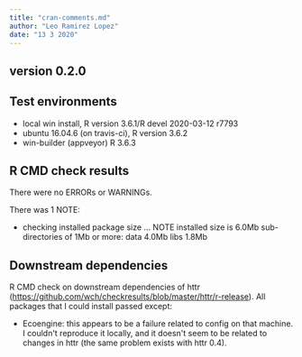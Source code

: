 ```yaml
---
title: "cran-comments.md"
author: "Leo Ramirez Lopez"
date: "13 3 2020"
---
```


## version 0.2.0
## Test environments
* local win install, R version 3.6.1/R devel 2020-03-12 r7793
* ubuntu 16.04.6 (on travis-ci), R version 3.6.2
* win-builder (appveyor) R 3.6.3 

## R CMD check results
There were no ERRORs or WARNINGs. 

There was 1 NOTE:

* checking installed package size ... NOTE
  installed size is  6.0Mb
  sub-directories of 1Mb or more:
    data   4.0Mb
    libs   1.8Mb

## Downstream dependencies
R CMD check on downstream dependencies of httr 
(https://github.com/wch/checkresults/blob/master/httr/r-release). 
All packages that I could install passed except:

* Ecoengine: this appears to be a failure related to config on 
  that machine. I couldn't reproduce it locally, and it doesn't 
  seem to be related to changes in httr (the same problem exists 
  with httr 0.4).